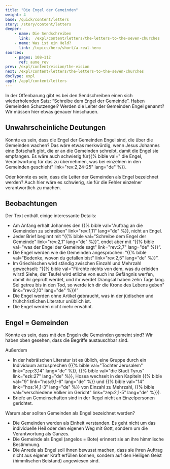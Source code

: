 ```yaml
---
title: "Die Engel der Gemeinden"
weight: 4
base: /quick/content/letters
story: /story/content/letters
deeper:
    - name: Die Sendschreiben
      link:  /expl/content/letters/the-letters-to-the-seven-churches
    - name: Was ist ein Held?
      link: /topics/hero/short/a-real-hero
sources: 
    - pages: 108–112
      ref: aune_rev
prev: /expl/content/vision/the-vision
next: /expl/content/letters/the-letters-to-the-seven-churches
docType: expl
appl: /appl/content/letters
---
```


In der Offenbarung gibt es bei den Sendschreiben einen sich wiederholenden Satz: “Schreibe dem Engel der Gemeinde”. Haben Gemeinden Schutzengel? Werden die Leiter der Gemeinden Engel genannt? Wir müssen hier etwas genauer hinschauen.

## Unwahrscheinliche Deutungen

<a name="e98c"></a>
Könnte es sein, dass die Engel der Gemeinden Engel sind, die über die Gemeinden wachen? Das wäre etwas merkwürdig, wenn Jesus Johannes eine Botschaft gibt, die er an die Gemeinden schreibt, damit die Engel sie empfangen. Es wäre auch schwierig für{{% bible val=" die Engel, Verantwortung für das zu übernehmen, was bei einzelnen in den Gemeinden geschieht" link="rev:2,24-25" lang="de" %}}.

Oder könnte es sein, dass die Leiter der Gemeinden als Engel bezeichnet werden? Auch hier wäre es schwierig, sie für die Fehler einzelner verantwortlich zu machen.

## Beobachtungen

<a name="e9dd"></a>
Der Text enthält einige interessante Details:

- Am Anfang erhält Johannes den {{% bible val="Auftrag an die Gemeinden zu schreiben" link="rev:1,11" lang="de" %}}, nicht an Engel.
- Jeder Brief beginnt mit “{{% bible val="Schreibe dem Engel der Gemeinde" link="rev:2,1" lang="de" %}}”, endet aber mit “{{% bible val="was der Engel der Gemeinde sagt" link="rev:2,7" lang="de" %}}”.
- Die Engel werden wie die Gemeinden angesprochen: “{{% bible val="Bedenke, wovon du gefallen bist" link="rev:2,5" lang="de" %}}”.
- Im Griechischen wird ständig zwischen Einzahl und Mehrzahl gewechselt: “{{% bible val="Fürchte nichts von dem, was du erleiden wirst! Siehe, der Teufel wird etliche von euch ins Gefängnis werfen, damit ihr geprüft werdet, und ihr werdet Drangsal haben zehn Tage lang. Sei getreu bis in den Tod, so werde ich dir die Krone des Lebens geben" link="rev:2,10" lang="de" %}}!”
- Die Engel werden ohne Artikel gebraucht, was in der jüdischen und frühchristlichen Literatur unüblich ist.
- Die Engel werden nicht mehr erwähnt.

## Engel = Gemeinden

<a name="ab47"></a>
Könnte es sein, dass mit den Engeln die Gemeinden gemeint sind? Wir haben oben gesehen, dass die Begriffe austauschbar sind.

Außerdem

- In der hebräischen Literatur ist es üblich, eine Gruppe durch ein Individuum anzusprechen ({{% bible val="Tochter Jerusalem" link="zep:3,14" lang="de" %}}, {{% bible val="die Stadt Tyrus" link="ezk:27" lang="de" %}}, Hosea wechselt in den Kapiteln {{% bible val="9" link="hos:9,1-6" lang="de" %}} und {{% bible val="14" link="hos:14,1-3" lang="de" %}} von Einzahl zu Mehrzahl, {{% bible val="verschiedene Völker im Gericht" link="zep:2,1-5" lang="de" %}}).
- Briefe an Gemeinschaften sind in der Regel nicht an Einzelpersonen gerichtet.

Warum aber sollten Gemeinden als Engel bezeichnet werden?

- Die Gemeinden werden als Einheit verstanden. Es geht nicht um das individuelle Heil oder den eigenen Weg mit Gott, sondern um die Verantwortung als Ganzes.
- Die Gemeinde als Engel (angelos = Bote) erinnert sie an ihre himmlische Bestimmung.
- Die Anrede als Engel soll ihnen bewusst machen, dass sie ihren Auftrag nicht aus eigener Kraft erfüllen können, sondern auf den Heiligen Geist (himmlischen Beistand) angewiesen sind.
